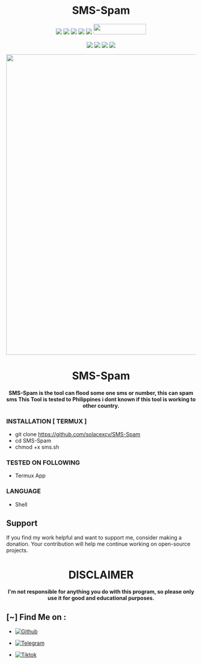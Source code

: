 <h1 align="center">SMS-Spam</h1>

<p align="center">
  <img src="https://img.shields.io/badge/Version-0.1-green?style=for-the-badge">
  <img src="https://img.shields.io/github/stars/solacexcv/SMS-Spam?style=for-the-badge&color=orange">
  <img src="https://img.shields.io/github/forks/solacexcv/SMS-Spam?color=cyan&style=for-the-badge&color=purple">
  <img src="https://img.shields.io/github/watchers/solacexcv/SMS-Spam?color=cyan&style=for-the-badge&color=purple">
  <img src="https://img.shields.io/github/issues/solacexcv/SMS-Spam?color=red&style=for-the-badge">
  <img src="https://hits.dwyl.com/solacexcv/SMS-Spam.svg" width="140" height="28">
<br>
<br>
  <img src="https://img.shields.io/badge/Author-solacexcv-purple?style=flat-square">
  <img src="https://img.shields.io/badge/Open%20Source-Yes-cyan?style=flat-square">
  <img src="https://img.shields.io/badge/Made%20in-Philippines-red?colorA=blue&colorB=red&style=flat-square">
  <img src="https://img.shields.io/badge/Written%20In-Shell-blue?style=flat-square">
</p>

<p align="center">
<img src="https://raw.githubusercontent.com/solacexcv/NGL-SPAM/main/banner.png?token=GHSAT0AAAAAACL2J3BU32KBJKYC5VTU32TMZMDOMZA", width="800", height="800">
</p>
<h1 align="center"> SMS-Spam</h1>
<h4 align="center"> SMS-Spam is the tool can flood some one sms or number, this can spam sms This Tool is tested to Philippines i dont known if this tool is working to other country.</h4>

### INSTALLATION [ TERMUX ]
* git clone https://github.com/solacexcv/SMS-Spam
* cd SMS-Spam
* chmod +x sms.sh

### TESTED ON FOLLOWING
* Termux App

### LANGUAGE 
* Shell


## Support

If you find my work helpful and want to support me, consider making a donation. Your contribution will help me continue working on open-source projects.

<h1 align="center"> DISCLAIMER </h1>

<h4 align="center">I'm not responsible for anything you do with this program, so please only use it for good and educational purposes. </h4>

## [~] Find Me on :

- [![Github](https://img.shields.io/badge/Github-Solacexcv-purple?style=for-the-badge&logo=github)](https://github.com/solacexcv)

- [![Telegram](https://img.shields.io/badge/Telegram-PHILIPKYS-indigo?style=for-the-badge&logo=telegram)](https://t.me/Philipkys)

- [![Tiktok](https://img.shields.io/badge/Tiktok-Solacezr-orange?style=for-the-badge&logo=Tiktok)](https://www.tiktok.com/@solacezr?)
